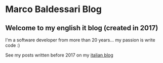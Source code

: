 # Marco Baldessari Blog 
## Welcome to my english it blog (created in 2017)

I'm a software developer from more than 20 years... my passion is write code :)

See my posts written before 2017 on my <a href="http://blogs.ugidotnet.org/mb" target="_blank">italian blog</a>
